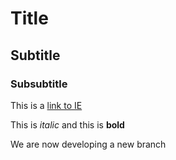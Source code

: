# Title

## Subtitle

### Subsubtitle

This is a [link to IE](https://ie.edu)

This is *italic* and this is **bold**

We are now developing a new branch
